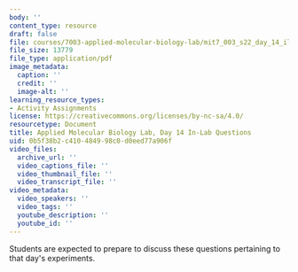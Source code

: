 ```yaml
---
body: ''
content_type: resource
draft: false
file: courses/7003-applied-molecular-biology-lab/mit7_003_s22_day_14_ilq.pdf
file_size: 13779
file_type: application/pdf
image_metadata:
  caption: ''
  credit: ''
  image-alt: ''
learning_resource_types:
- Activity Assignments
license: https://creativecommons.org/licenses/by-nc-sa/4.0/
resourcetype: Document
title: Applied Molecular Biology Lab, Day 14 In-Lab Questions
uid: 0b5f38b2-c410-4849-98c0-d0eed77a906f
video_files:
  archive_url: ''
  video_captions_file: ''
  video_thumbnail_file: ''
  video_transcript_file: ''
video_metadata:
  video_speakers: ''
  video_tags: ''
  youtube_description: ''
  youtube_id: ''
---
```

Students are expected to prepare to discuss these questions pertaining to that day's experiments.